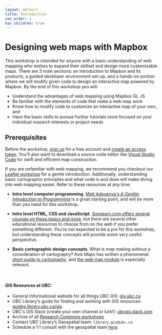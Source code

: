 ```yaml
---
layout: default
title: Introduction
nav_order: 1
has_children: true
---
```

# Designing web maps with Mapbox 

This workshop is intended for anyone with a basic understanding of web mapping who wishes to expand their skillset and design more customizable maps. There are 3 main sections: an introduction to Mapbox and its products, a guided developer environment set-up, and a hands-on portion where we will modify given code to design an interactive map powered by Mapbox. By the end of this workshop you will:    
    
- Understand the advantages of web mapping using Mapbox GL JS    
- Be familiar with the elements of code that make a web map work    
- Know how to modify code to customize an interactive map of your own, and    
- Have the basic skills to pursue further tutorials more focused on your individual research interests or project needs  
  

## Prerequisites
Before the workshop, [sign up](https://account.mapbox.com/auth/signup/) for a free account and [create an access token](https://account.mapbox.com/access-tokens/). You'll also want to download a source code editor like [Visual Studio Code](https://code.visualstudio.com/download) for swift and efficient map construction. 

If you are unfamiliar with web mapping, we recommend you checkout our [Leaflet workshop](https://ubc-library-rc.github.io/gis-intro-leaflet/) for a gentle introduction. Additionally, understanding basic cartographic principles and what code is and does will make diving into web mapping easier. Refer to these resources at any time:     

- **Intro level computer programming**. [Matt Adesanya's *A Gentler Introduction to Programming*](https://www.freecodecamp.org/news/a-gentler-introduction-to-programming-1f57383a1b2c/) is a great starting point, and will be more than you need for this workshop.   
     
- **Intro level HTML, CSS and JavaScript**. [Sololearn.com offers several courses on these topics and more](https://www.sololearn.com/Courses/), but there are several other educational resources to choose from on the web if you prefer something different. You're not expected to be a pro for this workshop, but understanding these concepts will provide some very useful perspective.    
- **Basic cartographic design concepts**. What is map making without a consideration of cartography? Axis Maps has written a phenomenal [short guide to cartography](https://www.axismaps.com/guide/), and [the web map module](https://www.axismaps.com/guide/web/should-a-map-be-interactive/) is especially relevant.
    

<br>  
   
#### GIS Resources at UBC:

- General Informational website for all things UBC GIS: [gis.ubc.ca](http://gis.ubc.ca/)
- UBC Library's guide for finding and working with GIS resources: [guides.library.ubc.ca/gis](http://guides.library.ubc.ca/gis)
- UBC's GIS Slack (create your own channel or lurk!): [ubcgis.slack.com](https://ubcgis.slack.com/)
- Archive of all [Research Commons workshops](https://ubc-library-rc.github.io/all.html)
- Contact UBC Library’s Geospatial team: `library.gis@ubc.ca`
- Schedule a 1:1 consult with the geospatial team [here](https://libcal.library.ubc.ca/appointments/research_commons#s-lc-public-pt)

